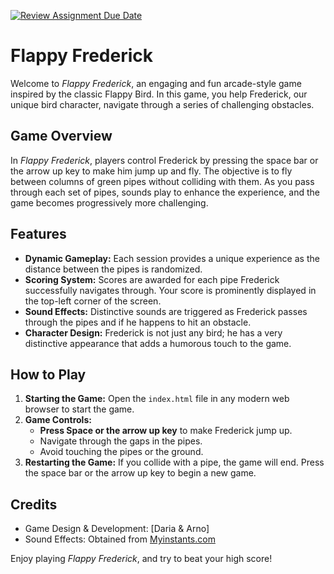 [![Review Assignment Due Date](https://classroom.github.com/assets/deadline-readme-button-24ddc0f5d75046c5622901739e7c5dd533143b0c8e959d652212380cedb1ea36.svg)](https://classroom.github.com/a/Y748gS5A)
# Flappy Frederick

Welcome to *Flappy Frederick*, an engaging and fun arcade-style game inspired by the classic Flappy Bird. In this game, you help Frederick, our unique bird character, navigate through a series of challenging obstacles.

## Game Overview

In *Flappy Frederick*, players control Frederick by pressing the space bar or the arrow up key to make him jump up and fly. The objective is to fly between columns of green pipes without colliding with them. As you pass through each set of pipes, sounds play to enhance the experience, and the game becomes progressively more challenging.

## Features

- **Dynamic Gameplay:** Each session provides a unique experience as the distance between the pipes is randomized.
- **Scoring System:** Scores are awarded for each pipe Frederick successfully navigates through. Your score is prominently displayed in the top-left corner of the screen.
- **Sound Effects:** Distinctive sounds are triggered as Frederick passes through the pipes and if he happens to hit an obstacle.
- **Character Design:** Frederick is not just any bird; he has a very distinctive appearance that adds a humorous touch to the game.

## How to Play

1. **Starting the Game:** Open the `index.html` file in any modern web browser to start the game.
2. **Game Controls:**
   - **Press Space or the arrow up key** to make Frederick jump up.
   - Navigate through the gaps in the pipes.
   - Avoid touching the pipes or the ground.
3. **Restarting the Game:** If you collide with a pipe, the game will end. Press the space bar or the arrow up key to begin a new game.

## Credits

- Game Design & Development: [Daria & Arno]
- Sound Effects: Obtained from [Myinstants.com](https://www.myinstants.com/en/index/be/)

Enjoy playing *Flappy Frederick*, and try to beat your high score!
